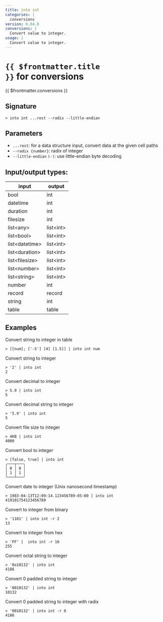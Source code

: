 ```yaml
---
title: into int
categories: |
  conversions
version: 0.84.0
conversions: |
  Convert value to integer.
usage: |
  Convert value to integer.
---
```


# <code>{{ $frontmatter.title }}</code> for conversions

<div class='command-title'>{{ $frontmatter.conversions }}</div>

## Signature

```> into int ...rest --radix --little-endian```

## Parameters

 -  `...rest`: for a data structure input, convert data at the given cell paths
 -  `--radix {number}`: radix of integer
 -  `--little-endian` `(-)`: use little-endian byte decoding


## Input/output types:

| input          | output    |
| -------------- | --------- |
| bool           | int       |
| datetime       | int       |
| duration       | int       |
| filesize       | int       |
| list\<any\>      | list\<int\> |
| list\<bool\>     | list\<int\> |
| list\<datetime\> | list\<int\> |
| list\<duration\> | list\<int\> |
| list\<filesize\> | list\<int\> |
| list\<number\>   | list\<int\> |
| list\<string\>   | list\<int\> |
| number         | int       |
| record         | record    |
| string         | int       |
| table          | table     |
## Examples

Convert string to integer in table
```shell
> [[num]; ['-5'] [4] [1.5]] | into int num

```

Convert string to integer
```shell
> '2' | into int
2
```

Convert decimal to integer
```shell
> 5.9 | into int
5
```

Convert decimal string to integer
```shell
> '5.9' | into int
5
```

Convert file size to integer
```shell
> 4KB | into int
4000
```

Convert bool to integer
```shell
> [false, true] | into int
╭───┬───╮
│ 0 │ 0 │
│ 1 │ 1 │
╰───┴───╯

```

Convert date to integer (Unix nanosecond timestamp)
```shell
> 1983-04-13T12:09:14.123456789-05:00 | into int
419101754123456789
```

Convert to integer from binary
```shell
> '1101' | into int -r 2
13
```

Convert to integer from hex
```shell
> 'FF' |  into int -r 16
255
```

Convert octal string to integer
```shell
> '0o10132' | into int
4186
```

Convert 0 padded string to integer
```shell
> '0010132' | into int
10132
```

Convert 0 padded string to integer with radix
```shell
> '0010132' | into int -r 8
4186
```
